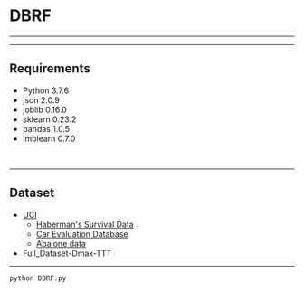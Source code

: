 # DBRF<br>
------
<!-- This repository contains code for the paper:<br>
## DBRF: a density-based algorithm for improving the recall of minority class with Random Forest<br>
[QQian](#), [Jia Dong](#)<br>
[[OpenReview](#)][[PDF](#)]<br>
Shanghai University<br> -->

-----

<!-- ## Abstract<br>
Aiming at the problem of insufficient prediction accuracy for minority class in imbalanced classification, this paper proposes a density-based method to improve the accuracy of minority class prediction, in which additional training is carried out for minority classes and boundary samples through ensemble learning methods. The purpose is to increase the diversity of base learners in ensemble learning to improve the classification accuracy of minority classes. The experimental results prove that the DBRF algorithm can improve the prediction accuracy of minority classes within certain conditions, but it will lose a small amount of overall accuracy. The cost of losing a small amount of overall accuracy in practical applications will be smaller than the cost of a minority of misclassifications e.i.the experimental results are of practical significance. -->



## Requirements<br>
* Python 3.7.6
* json 2.0.9
* joblib 0.16.0
* sklearn 0.23.2
* pandas 1.0.5
* imblearn 0.7.0
<br>

----
## Dataset<br>
* [UCI](#)
    * [Haberman's Survival Data](#)
    * [Car Evaluation Database](#)
    * [Abalone data](#)
* Full_Dataset-Dmax-TTT<br>

---


```python
python DBRF.py

```
